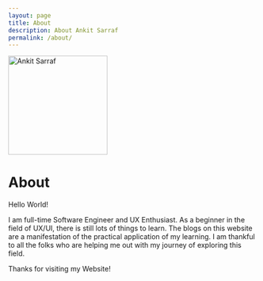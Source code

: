 ```yaml
---
layout: page
title: About
description: About Ankit Sarraf
permalink: /about/
---
```


<img class="img-rounded" src="/assets/img/uploads/profile.png" alt="Ankit Sarraf" width="200">

# About

Hello World!

I am full-time Software Engineer and UX Enthusiast.
As a beginner in the field of UX/UI, there is still lots of things to learn.
The blogs on this website are a manifestation of the practical application of my learning.
I am thankful to all the folks who are helping me out with my journey of exploring this field.

Thanks for visiting my Website!